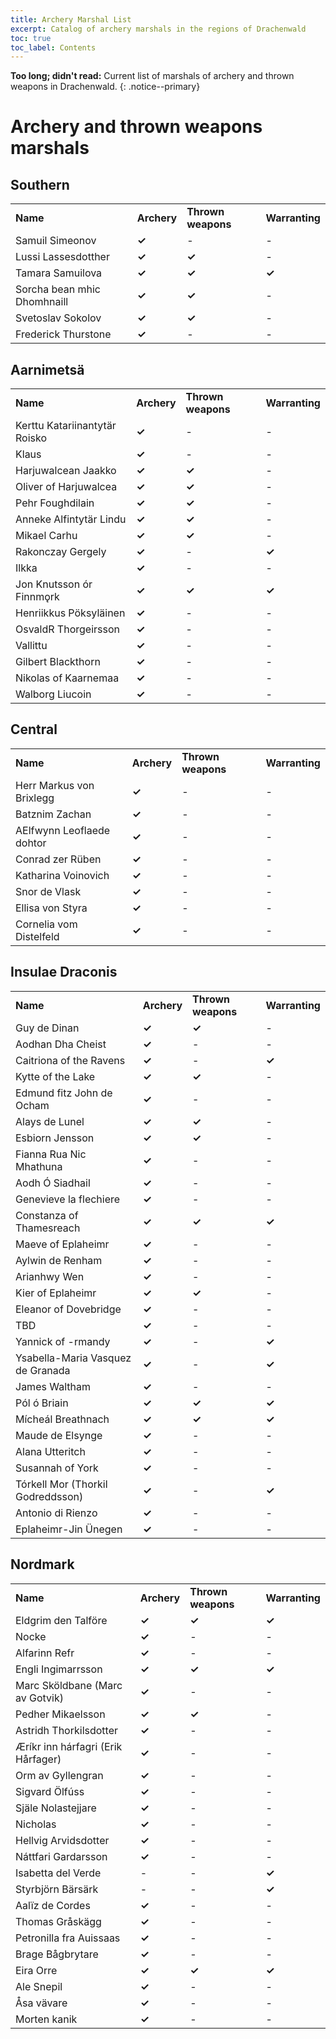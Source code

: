 ```yaml
---
title: Archery Marshal List 
excerpt: Catalog of archery marshals in the regions of Drachenwald
toc: true
toc_label: Contents
---
```


__Too long; didn't read:__ Current list of marshals of archery and thrown weapons in Drachenwald. 
{: .notice--primary}

# Archery and thrown weapons marshals 


## Southern


<table>
  <tr><td><strong>Name</strong></td><td><strong>Archery</strong></td><td><strong>Thrown weapons</strong></td><td><strong>Warranting</strong></td></tr>
  <tr><td>Samuil Simeonov</td><td><strong>✓</strong></td><td>-</td><td>-</td></tr>
  <tr><td>Lussi Lassesdotther</td><td><strong>✓</strong></td><td><strong>✓</strong></td><td>-</td></tr>
  <tr><td>Tamara Samuilova</td><td><strong>✓</strong></td><td><strong>✓</strong></td><td><strong>✓</strong></td></tr>
  <tr><td>Sorcha bean mhic Dhomhnaill</td><td><strong>✓</strong></td><td><strong>✓</strong></td><td>-</td></tr>
  <tr><td>Svetoslav Sokolov</td><td><strong>✓</strong></td><td><strong>✓</strong></td><td>-</td></tr>
  <tr><td>Frederick Thurstone</td><td><strong>✓</strong></td><td>-</td><td>-</td></tr>
</table>


## Aarnimetsä


<table>
  <tr><td><strong>Name</strong></td><td><strong>Archery</strong></td><td><strong>Thrown weapons</strong></td><td><strong>Warranting</strong></td></tr>
  <tr><td>Kerttu Katariinantytär Roisko</td><td><strong>✓</strong></td><td>-</td><td>-</td></tr>
  <tr><td>Klaus</td><td><strong>✓</strong></td><td>-</td><td>-</td></tr>
  <tr><td>Harjuwalcean Jaakko</td><td><strong>✓</strong></td><td><strong>✓</strong></td><td>-</td></tr>
  <tr><td>Oliver of Harjuwalcea</td><td><strong>✓</strong></td><td><strong>✓</strong></td><td>-</td></tr>
  <tr><td>Pehr Foughdilain</td><td><strong>✓</strong></td><td><strong>✓</strong></td><td>-</td></tr>
  <tr><td>Anneke Alfintytär Lindu</td><td><strong>✓</strong></td><td><strong>✓</strong></td><td>-</td></tr>
  <tr><td>Mikael Carhu</td><td><strong>✓</strong></td><td><strong>✓</strong></td><td>-</td></tr>
  <tr><td>Rakonczay Gergely</td><td><strong>✓</strong></td><td>-</td><td><strong>✓</strong></td></tr>
  <tr><td>Ilkka</td><td><strong>✓</strong></td><td>-</td><td>-</td></tr>
  <tr><td>Jon Knutsson ór Finnmǫrk</td><td><strong>✓</strong></td><td><strong>✓</strong></td><td><strong>✓</strong></td></tr>
  <tr><td>Henriikkus Pöksyläinen</td><td><strong>✓</strong></td><td>-</td><td>-</td></tr>
  <tr><td>OsvaldR Thorgeirsson</td><td><strong>✓</strong></td><td>-</td><td>-</td></tr>
  <tr><td>Vallittu</td><td><strong>✓</strong></td><td>-</td><td>-</td></tr>
  <tr><td>Gilbert Blackthorn</td><td><strong>✓</strong></td><td>-</td><td>-</td></tr>
  <tr><td>Nikolas of Kaarnemaa</td><td><strong>✓</strong></td><td>-</td><td>-</td></tr>
  <tr><td>Walborg Liucoin</td><td><strong>✓</strong></td><td>-</td><td>-</td></tr>
</table>



## Central


<table>
  <tr><td><strong>Name</strong></td><td><strong>Archery</strong></td><td><strong>Thrown weapons</strong></td><td><strong>Warranting</strong></td></tr>
  <tr><td>Herr Markus von Brixlegg</td><td><strong>✓</strong></td><td>-</td><td>-</td></tr>
  <tr><td>Batznim Zachan</td><td><strong>✓</strong></td><td>-</td><td>-</td></tr>
  <tr><td>AElfwynn Leoflaede dohtor</td><td><strong>✓</strong></td><td>-</td><td>-</td></tr>
  <tr><td>Conrad zer Rüben</td><td><strong>✓</strong></td><td>-</td><td>-</td></tr>
  <tr><td>Katharina Voinovich</td><td><strong>✓</strong></td><td>-</td><td>-</td></tr>
  <tr><td>Snor de Vlask</td><td><strong>✓</strong></td><td>-</td><td>-</td></tr>
  <tr><td>Ellisa von Styra</td><td><strong>✓</strong></td><td>-</td><td>-</td></tr>
  <tr><td>Cornelia vom Distelfeld</td><td><strong>✓</strong></td><td>-</td><td>-</td></tr>
</table>



## Insulae Draconis


<table>
  <tr><td><strong>Name</strong></td><td><strong>Archery</strong></td><td><strong>Thrown weapons</strong></td><td><strong>Warranting</strong></td></tr>
  <tr><td>Guy de Dinan</td><td><strong>✓</strong></td><td><strong>✓</strong></td><td>-</td></tr>
  <tr><td>Aodhan Dha Cheist</td><td><strong>✓</strong></td><td>-</td><td>-</td></tr>
  <tr><td>Caitriona of the Ravens</td><td><strong>✓</strong></td><td>-</td><td><strong>✓</strong></td></tr>
  <tr><td>Kytte of the Lake</td><td><strong>✓</strong></td><td><strong>✓</strong></td><td>-</td></tr>
  <tr><td>Edmund fitz John de Ocham</td><td><strong>✓</strong></td><td>-</td><td>-</td></tr>
  <tr><td>Alays de Lunel</td><td><strong>✓</strong></td><td><strong>✓</strong></td><td>-</td></tr>
  <tr><td>Esbiorn Jensson</td><td><strong>✓</strong></td><td><strong>✓</strong></td><td>-</td></tr>
  <tr><td>Fianna Rua Nic Mhathuna</td><td><strong>✓</strong></td><td>-</td><td>-</td></tr>
  <tr><td>Aodh Ó Siadhail</td><td><strong>✓</strong></td><td>-</td><td>-</td></tr>
  <tr><td>Genevieve la flechiere</td><td><strong>✓</strong></td><td>-</td><td>-</td></tr>
  <tr><td>Constanza of Thamesreach</td><td><strong>✓</strong></td><td><strong>✓</strong></td><td><strong>✓</strong></td></tr>
  <tr><td>Maeve of Eplaheimr</td><td><strong>✓</strong></td><td>-</td><td>-</td></tr>
  <tr><td>Aylwin de Renham</td><td><strong>✓</strong></td><td>-</td><td>-</td></tr>
  <tr><td>Arianhwy Wen</td><td><strong>✓</strong></td><td>-</td><td>-</td></tr>
  <tr><td>Kier of Eplaheimr</td><td><strong>✓</strong></td><td><strong>✓</strong></td><td>-</td></tr>
  <tr><td>Eleanor of Dovebridge</td><td><strong>✓</strong></td><td>-</td><td>-</td></tr>
  <tr><td>TBD</td><td><strong>✓</strong></td><td>-</td><td>-</td></tr>
  <tr><td>Yannick of -rmandy</td><td><strong>✓</strong></td><td>-</td><td><strong>✓</strong></td></tr>
  <tr><td>Ysabella-Maria Vasquez de Granada</td><td><strong>✓</strong></td><td>-</td><td><strong>✓</strong></td></tr>
  <tr><td>James Waltham</td><td><strong>✓</strong></td><td>-</td><td>-</td></tr>
  <tr><td>Pól ó Briain</td><td><strong>✓</strong></td><td><strong>✓</strong></td><td><strong>✓</strong></td></tr>
  <tr><td>Mícheál Breathnach</td><td><strong>✓</strong></td><td><strong>✓</strong></td><td><strong>✓</strong></td></tr>
  <tr><td>Maude de Elsynge</td><td><strong>✓</strong></td><td>-</td><td>-</td></tr>
  <tr><td>Alana Utteritch</td><td><strong>✓</strong></td><td>-</td><td>-</td></tr>
  <tr><td>Susannah of York</td><td><strong>✓</strong></td><td>-</td><td>-</td></tr>
  <tr><td>Tórkell Mor (Thorkil Godreddsson)</td><td><strong>✓</strong></td><td>-</td><td><strong>✓</strong></td></tr>
  <tr><td>Antonio di Rienzo</td><td><strong>✓</strong></td><td>-</td><td>-</td></tr>
  <tr><td>Eplaheimr-Jin Ünegen</td><td><strong>✓</strong></td><td>-</td><td>-</td></tr>
</table>



## Nordmark


<table>
  <tr><td><strong>Name</strong></td><td><strong>Archery</strong></td><td><strong>Thrown weapons</strong></td><td><strong>Warranting</strong></td></tr>
  <tr><td>Eldgrim den Talföre</td><td><strong>✓</strong></td><td><strong>✓</strong></td><td><strong>✓</strong></td></tr>
  <tr><td>Nocke</td><td><strong>✓</strong></td><td>-</td><td>-</td></tr>
  <tr><td>Alfarinn Refr</td><td><strong>✓</strong></td><td>-</td><td>-</td></tr>
  <tr><td>Engli Ingimarrsson</td><td><strong>✓</strong></td><td><strong>✓</strong></td><td><strong>✓</strong></td></tr>
  <tr><td>Marc Sköldbane (Marc av Gotvik)</td><td><strong>✓</strong></td><td>-</td><td>-</td></tr>
  <tr><td>Pedher Mikaelsson</td><td><strong>✓</strong></td><td><strong>✓</strong></td><td>-</td></tr>
  <tr><td>Astridh Thorkilsdotter</td><td><strong>✓</strong></td><td>-</td><td>-</td></tr>
  <tr><td>Æríkr inn hárfagri (Erik Hårfager)</td><td><strong>✓</strong></td><td>-</td><td>-</td></tr>
  <tr><td>Orm av Gyllengran</td><td><strong>✓</strong></td><td>-</td><td>-</td></tr>
  <tr><td>Sigvard Ölfúss</td><td><strong>✓</strong></td><td>-</td><td>-</td></tr>
  <tr><td>Själe Nolastejjare</td><td><strong>✓</strong></td><td>-</td><td>-</td></tr>
  <tr><td>Nicholas</td><td><strong>✓</strong></td><td>-</td><td>-</td></tr>
  <tr><td>Hellvig Arvidsdotter</td><td><strong>✓</strong></td><td>-</td><td>-</td></tr>
  <tr><td>Náttfari Gardarsson</td><td><strong>✓</strong></td><td>-</td><td>-</td></tr>
  <tr><td>Isabetta del Verde</td><td>-</td><td>-</td><td><strong>✓</strong></td></tr>
  <tr><td>Styrbjörn Bärsärk</td><td>-</td><td>-</td><td><strong>✓</strong></td></tr>
  <tr><td>Aalïz de Cordes</td><td><strong>✓</strong></td><td>-</td><td>-</td></tr>
  <tr><td>Thomas Gråskägg</td><td><strong>✓</strong></td><td>-</td><td>-</td></tr>
  <tr><td>Petronilla fra Auissaas</td><td><strong>✓</strong></td><td>-</td><td>-</td></tr>
  <tr><td>Brage Bågbrytare</td><td><strong>✓</strong></td><td>-</td><td>-</td></tr>
  <tr><td>Eira Orre</td><td><strong>✓</strong></td><td><strong>✓</strong></td><td><strong>✓</strong></td></tr>
  <tr><td>Ale Snepil</td><td><strong>✓</strong></td><td>-</td><td>-</td></tr>
  <tr><td>Åsa vävare</td><td><strong>✓</strong></td><td>-</td><td>-</td></tr>
  <tr><td>Morten kanik</td><td><strong>✓</strong></td><td>-</td><td>-</td></tr>
</table>


